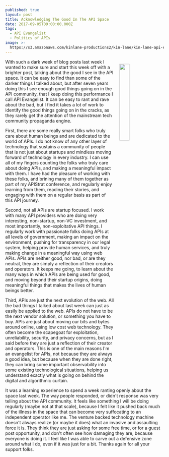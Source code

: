 ```yaml
---
published: true
layout: post
title: Acknowledging The Good In The API Space
date: 2017-09-05T09:00:00.000Z
tags:
  - API Evangelist
  - Politics of APIs
image: >-
  https://s3.amazonaws.com/kinlane-productions2/kin-lane/kin-lane-api-evangelist-cartoon.png
---
```

<p><img src="https://s3.amazonaws.com/kinlane-productions2/kin-lane/kin-lane-api-evangelist-cartoon.png" align="right" width="25%" style="padding: 15px;" /></p>With such a dark week of blog posts last week I wanted to make sure and start this week off with a brighter post, talking about the good I see in the API space. It can be easy to find than some of the darker things I talked about, but after seven years doing this I see enough good things going on in the API community, that I keep doing this performance I call API Evangelist. It can be easy to rant and rave about the bad, but I find it takes a lot of work to identify the good things going on in the cracks, as they rarely get the attention of the mainstream tech community propaganda engine.

First, there are some really smart folks who truly care about human beings and are dedicated to the world of APIs. I do not know of any other layer of technology that sustains a community of people that is not just about startups and mindless moving forward of technology in every industry. I can use all of my fingers counting the folks who truly care about doing APIs, and making a meaningful impact with them. I have had the pleasure of working with these folks, and brining many of them together as part of my APIStrat conference, and regularly enjoy learning from them, reading their stories, and engaging with them on a regular basis as part of this API journey.

Second, not all APIs are startup focused. I work with many API providers who are doing very interesting, non-startup, non-VC investment, and most importantly, non-exploitative API things. I regularly work with passionate folks doing APIs at all levels of government, making an impact on the environment, pushing for transparency in our legal system, helping provide human services, and truly making change in a meaningful way using web APIs. APIs are neither good, nor bad, or are they neutral, they are simply a reflection of their creators and operators. It keeps me going, to learn about the many ways in which APIs are being used for good, and moving beyond their startup origins, doing meaningful things that makes the lives of human beings better.

Third, APIs are just the next evolution of the web. All the bad things I talked about last week can just as easily be applied to the web. APIs do not have to be the next vendor solution, or something you have to buy. APIs are just about moving our bits and bytes around online, using low cost web technology. They often become the scapegoat for exploitation, unreliability, security, and privacy concerns, but as I said before they are just a reflection of their creator and operators. This is one of the main reasons I'm an evangelist for APIs, not because they are always a good idea, but because when they are done right, they can bring some important observability into some existing technological situations, helping us understand exactly what is going on behind the digital and algorithmic curtain.

It was a learning experience to spend a week ranting openly about the space last week. The way people responded, or didn't response was very telling about the API community. It feels like something I will be doing regularly (maybe not at that scale), because I felt like it pushed back much of the illness in the space that can become very suffocating to an independent operator like me. The venture backed technology machine doesn't always realize (or maybe it does) what an invasive and assaulting force it is. They think they are just asking for some free time, or for a guest post opportunity, and don't often see how damaging they are, because everyone is doing it. I feel like I was able to carve out a defensive zone around what I do, even if it was just for a bit. Thanks again for all your support folks.
